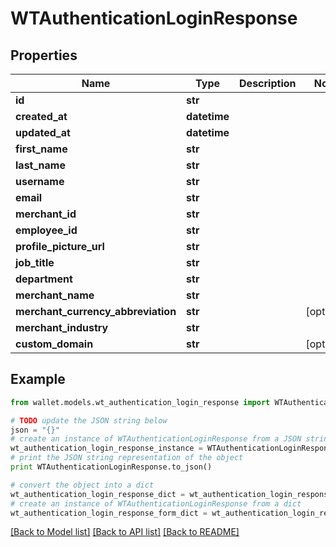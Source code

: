 # WTAuthenticationLoginResponse


## Properties

Name | Type | Description | Notes
------------ | ------------- | ------------- | -------------
**id** | **str** |  | 
**created_at** | **datetime** |  | 
**updated_at** | **datetime** |  | 
**first_name** | **str** |  | 
**last_name** | **str** |  | 
**username** | **str** |  | 
**email** | **str** |  | 
**merchant_id** | **str** |  | 
**employee_id** | **str** |  | 
**profile_picture_url** | **str** |  | 
**job_title** | **str** |  | 
**department** | **str** |  | 
**merchant_name** | **str** |  | 
**merchant_currency_abbreviation** | **str** |  | [optional] 
**merchant_industry** | **str** |  | 
**custom_domain** | **str** |  | [optional] 

## Example

```python
from wallet.models.wt_authentication_login_response import WTAuthenticationLoginResponse

# TODO update the JSON string below
json = "{}"
# create an instance of WTAuthenticationLoginResponse from a JSON string
wt_authentication_login_response_instance = WTAuthenticationLoginResponse.from_json(json)
# print the JSON string representation of the object
print WTAuthenticationLoginResponse.to_json()

# convert the object into a dict
wt_authentication_login_response_dict = wt_authentication_login_response_instance.to_dict()
# create an instance of WTAuthenticationLoginResponse from a dict
wt_authentication_login_response_form_dict = wt_authentication_login_response.from_dict(wt_authentication_login_response_dict)
```
[[Back to Model list]](../README.md#documentation-for-models) [[Back to API list]](../README.md#documentation-for-api-endpoints) [[Back to README]](../README.md)


